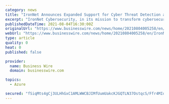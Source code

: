 ```yaml
---
category: news
title: "IronNet Announces Expanded Support for Cyber Threat Detection and Management in Microsoft Azure Environments"
excerpt: "IronNet Cybersecurity, in its mission to transform cybersecurity through Collective Defense, announced today expanded support for detecting and preven"
publishedDateTime: 2021-08-04T16:30:00Z
originalUrl: "https://www.businesswire.com/news/home/20210804005258/en/IronNet-Announces-Expanded-Support-for-Cyber-Threat-Detection-and-Management-in-Microsoft-Azure-Environments"
webUrl: "https://www.businesswire.com/news/home/20210804005258/en/IronNet-Announces-Expanded-Support-for-Cyber-Threat-Detection-and-Management-in-Microsoft-Azure-Environments"
type: article
quality: 0
heat: 0
published: false

provider:
  name: Business Wire
  domain: businesswire.com

topics:
  - Azure

secured: "fSiqMts4gCj3ULHhGxC1AMLWWCBJIMfUumUakcKJGQTLN37OstqcS/Ffr4MId9GxZObsMvLbe5IoOVOlF1Bn1mbRTcdVjquvGKTXkb0RYO6tjfO0fZbJcelAPbrxDDEW3gV3rVAnqKPpq6vB726u3mBYecyXpWWI1qBfN6wD+/40f0ow9Qu3U+1Zh4csfUg6kT0GrUJj4F9tIQhQ/DvT/H6Q6CAYFe8ak3rqlTezVoLDS7Q6XQmpk26TWjKBqv9a2/KDr6BbNI2XIlR6WjhLo/4p0d1tXNPmiLT21d/KsoYAgxiRe7zEb9AUsufpK87sDCT7DuoilRwOfTjoxy/I4NR/WJllqOF4ER4nSWuigAU=;6t0RihQBaj6GoFlt7VxL/Q=="
---
```


